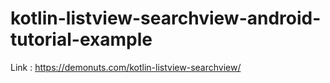 # kotlin-listview-searchview-android-tutorial-example
Link : https://demonuts.com/kotlin-listview-searchview/ 
